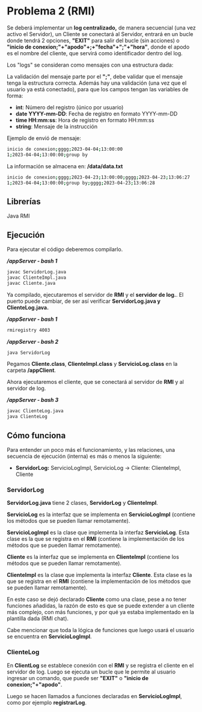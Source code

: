# Problema 2 (RMI)

Se deberá implementar un **log centralizado,** de manera secuencial (una vez activo el Servidor), un Cliente se conectará al Servidor, entrará en un bucle donde tendrá 2 opciones, **"EXIT"** para salir del bucle (sin acciones) o **"inicio de conexion;"+"apodo"+;+"fecha"+";"+"hora"**, donde el apodo es el nombre del cliente, que servirá como identificador dentro del log.

Los "logs" se consideran como mensajes con una estructura dada:

La validación del mensaje parte por el **";"**, debe validar que el mensaje tenga la estructura correcta. Además hay una validación (una vez que el usuario ya está conectado), para que los campos tengan las variables de forma:

- **int**: Número del registro (único por usuario)
- **date YYYY-mm-DD**: Fecha de registro en formato YYYY-mm-DD
- **time HH:mm:ss**: Hora de registro en formato HH:mm:ss
- **string**: Mensaje de la instrucción

Ejemplo de envió de mensaje:

```bash
inicio de conexion;gggg;2023-04-04;13:00:00
1;2023-04-04;13:00:00;group by
```

La información se almacena en: **/data/data.txt**

```bash
inicio de conexion;gggg;2023-04-23;13:00:00;gggg;2023-04-23;13:06:27
1;2023-04-04;13:00:00;group by;gggg;2023-04-23;13:06:28
```

## Librerías

Java RMI

## Ejecución

Para ejecutar el código deberemos compilarlo.

**_/appServer - bash 1_**

```bash
javac ServidorLog.java
javac ClienteImpl.java
javac Cliente.java
```

Ya compilado, ejecutaremos el servidor de **RMI** y el **servidor de log.**. El puerto puede cambiar, de ser así verificar **ServidorLog.java y ClienteLog.java.**

**_/appServer - bash 1_**

```bash
rmiregistry 4003
```

**_/appServer - bash 2_**

```bash
java ServidorLog
```

Pegamos **Cliente.class**, **ClienteImpl.class** y **ServicioLog.class** en la carpeta **/appClient**.

Ahora ejecutaremos el cliente, que se conectará al servidor de **RMI** y al servidor de log.

**_/appServer - bash 3_**

```bash
javac ClienteLog.java
java ClienteLog
```

## Cómo funciona

Para entender un poco más el funcionamiento, y las relaciones, una secuencia de ejecución (interna) es más o menos la siguiente:

- **ServidorLog:** ServicioLogImpl, ServicioLog -> Cliente: ClienteImpl, Cliente

### ServidorLog

**ServidorLog.java** tiene 2 clases, **ServidorLog** y **ClienteImpl**.

**ServicioLog** es la interfaz que se implementa en **ServicioLogImpl** (contiene los métodos que se pueden llamar remotamente).

**ServicioLogImpl** es la clase que implementa la interfaz **ServicioLog**. Esta clase es la que se registra en el **RMI** (contiene la implementación de los métodos que se pueden llamar remotamente).

**Cliente** es la interfaz que se implementa en **ClienteImpl** (contiene los métodos que se pueden llamar remotamente).

**ClienteImpl** es la clase que implementa la interfaz **Cliente**. Esta clase es la que se registra en el **RMI** (contiene la implementación de los métodos que se pueden llamar remotamente).

En este caso se dejó declarado **Cliente** como una clase, pese a no tener funciones añadidas, la razón de esto es que se puede extender a un cliente más complejo, con más funciones, y por qué ya estaba implementado en la plantilla dada (RMI chat).

Cabe mencionar que toda la lógica de funciones que luego usará el usuario se encuentra en **ServicioLogImpl**.

### ClienteLog

En **ClientLog** se establece conexión con el **RMI** y se registra el cliente en el servidor de log. Luego se ejecuta un bucle que le permite al usuario ingresar un comando, que puede ser **"EXIT"** o **"inicio de conexion;"+"apodo"**.

Luego se hacen llamados a funciones declaradas en **ServicioLogImpl**, como por ejemplo **registrarLog**.
